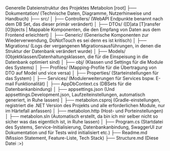 Generelle Dateienstruktur des Projektes
Metabolon [root]
├── Dokumentation/                  (Technische Daten, Diagramme, Nutzerhinweise und Handbuch)
├── src/
│   ├── Controllers/                (WebAPI Endpunkte benannt nach dem DB Set, das dieser primär verändert)
│   ├── DTOs/                       ([D]ata [T]ransfer [O]bjects | Mappable Komponenten, die den Empfang von Daten aus dem Frontend erleichtert)
│   ├── Generic/                    (Generische Komponenten zur Wiederverwendung, DoNotTouch es sei denn es ist kritisch)
│   ├── Migrations/                 (Logs der vergangenen Migrationsausführungen, in denen die Struktur der Datenbank verändert wurde)
│   ├── Models/                     (Objektklassen/Datenhaltungsklassen, die für die Einspeisung in die Datenbank optimiert sind)
│   ├── obj/                        (Klassen und Settings für die Module des Systems)
│   ├── Profiles/                   (Mapping-Profile für die Übertragung von DTO auf Model und vice versa)
│   ├── Properties/                 (Starteinstellungen für das System)
│   ├── Services/                   (Modulerweiterungen für Services bspw. E-mail Funktionalität)
│   ├── AppDbContext.cs             (DBSets für die Datenbankanbindung)
│   ├── appsettings.json            (Und appsettings.Development.json, Laufzeiteinstellungen, automatisch generiert, in Ruhe lassen)
│   ├── metabolon.csproj            (Gradle-einstellungen, registriert die .NET Version des Projekts und alle erforderlichen Module, nur im Härtefall anfassen)
│   ├── metabolon.http              (Host- und Porteinstellungen)
│   ├── metabolon.sln               (Automatisch erstellt, da bin ich mir selber nicht so sicher was das eigentlich ist, in Ruhe lassen)
│   ├── Program.cs                  (Startdatei des Systems, Service-Initialisierung, Datenbankanbindung, SwaggerUI zur Dokumentation und für Tests wird initialisiert etc.)
├── Readme.md                       (Mission Statement, Feature-Liste, Tech Stack)
├── Structure.md                    (Diese Datei :>)